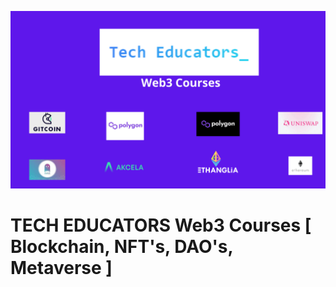 ![Hero Image](https://github.com/Web3-courses/.github/blob/main/profile/ted.png)
# TECH EDUCATORS Web3 Courses [ Blockchain, NFT's, DAO's, Metaverse ]
